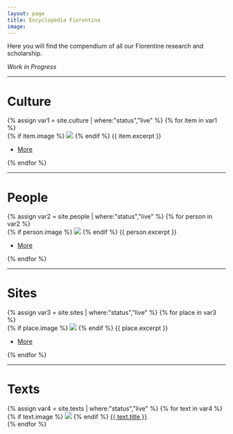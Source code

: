 ```yaml
---
layout: page
title: Encyclopedia Fiorentina
image:
---
```


Here you will find the compendium of all our Florentine research and scholarship.

*Work in Progress*

---

# Culture
<div class="posts">
  {% assign var1 = site.culture | where:"status","live" %}
  {% for item in var1 %}
    <article>
      {% if item.image %}
        <span class="image"><img src="assets/images/{{item.image}}" /></span>
      {% endif %}
      {{ item.excerpt }}
      <ul class="actions">
        <li><a href="{{ item.url | absolute_url }}" class="button small">More</a></li>
      </ul>
    </article>
  {% endfor %}
</div>

---

# People
<div class="posts">
  {% assign var2 = site.people | where:"status","live" %}
  {% for person in var2 %}
    <article>
      {% if person.image %}
        <span class="image"><img src="assets/images/{{person.image}}" /></span>
      {% endif %}
      {{ person.excerpt }}
      <ul class="actions">
        <li><a href="{{ person.url | absolute_url }}" class="button small">More</a></li>
      </ul>
    </article>
  {% endfor %}
</div>

---

# Sites
<div class="posts">
  {% assign var3 = site.sites | where:"status","live" %}
  {% for place in var3 %}
    <article>
      {% if place.image %}
        <span class="image"><img src="assets/images/{{place.image}}" /></span>
      {% endif %}
      {{ place.excerpt }}
      <ul class="actions">
        <li><a href="{{ place.url | absolute_url }}" class="button small">More</a></li>
      </ul>
    </article>
  {% endfor %}
</div>

---

# Texts
<div class="posts">
  {% assign var4 = site.texts | where:"status","live" %}
  {% for text in var4 %}
    <article>
      {% if text.image %}
        <span class="image"><img src="assets/images/{{text.image}}" /></span>
      {% endif %}
      <a href="{{ text.url }}">{{ text.title }}</a>
    </article>
  {% endfor %}
</div>
